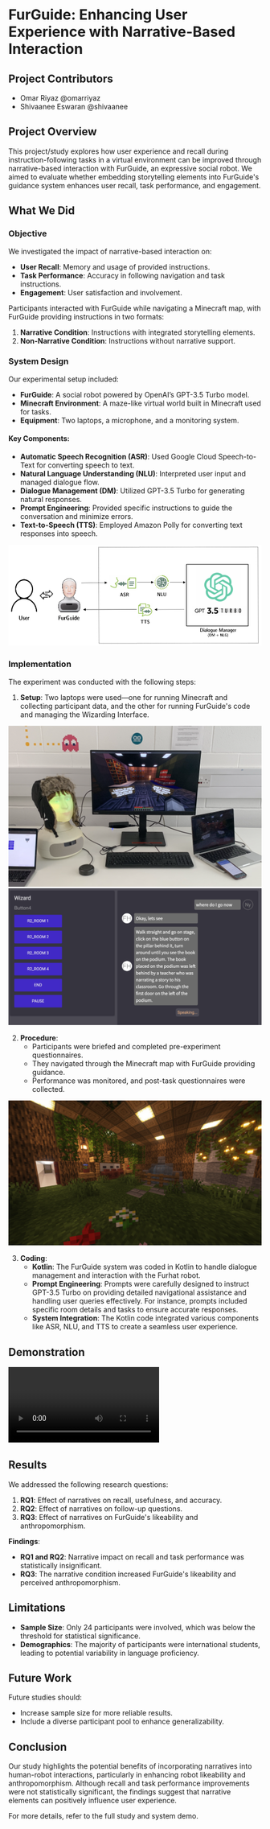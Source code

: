 # FurGuide: Enhancing User Experience with Narrative-Based Interaction

## Project Contributors

- Omar Riyaz @omarriyaz
- Shivaanee Eswaran @shivaanee

## Project Overview

This project/study explores how user experience and recall during instruction-following tasks in a virtual environment can be improved through narrative-based interaction with FurGuide, an expressive social robot. We aimed to evaluate whether embedding storytelling elements into FurGuide's guidance system enhances user recall, task performance, and engagement.

## What We Did

### Objective

We investigated the impact of narrative-based interaction on:

- **User Recall**: Memory and usage of provided instructions.
- **Task Performance**: Accuracy in following navigation and task instructions.
- **Engagement**: User satisfaction and involvement.

Participants interacted with FurGuide while navigating a Minecraft map, with FurGuide providing instructions in two formats:

1. **Narrative Condition**: Instructions with integrated storytelling elements.
2. **Non-Narrative Condition**: Instructions without narrative support.

### System Design

Our experimental setup included:

- **FurGuide**: A social robot powered by OpenAI’s GPT-3.5 Turbo model.
- **Minecraft Environment**: A maze-like virtual world built in Minecraft used for tasks.
- **Equipment**: Two laptops, a microphone, and a monitoring system.

#### Key Components:

- **Automatic Speech Recognition (ASR)**: Used Google Cloud Speech-to-Text for converting speech to text.
- **Natural Language Understanding (NLU)**: Interpreted user input and managed dialogue flow.
- **Dialogue Management (DM)**: Utilized GPT-3.5 Turbo for generating natural responses.
- **Prompt Engineering**: Provided specific instructions to guide the conversation and minimize errors.
- **Text-to-Speech (TTS)**: Employed Amazon Polly for converting text responses into speech.

![System Design](Images/DESIGN.png)

### Implementation

The experiment was conducted with the following steps:

1. **Setup**: Two laptops were used—one for running Minecraft and collecting participant data, and the other for running FurGuide's code and managing the Wizarding Interface.

![Setup](Images/experiment1.png)
![Wizarding Interface](Images/buttons.png)

2. **Procedure**:
   - Participants were briefed and completed pre-experiment questionnaires.
   - They navigated through the Minecraft map with FurGuide providing guidance.
   - Performance was monitored, and post-task questionnaires were collected.

![Setup](Images/Minecraft.png)

3. **Coding**:
   - **Kotlin**: The FurGuide system was coded in Kotlin to handle dialogue management and interaction with the Furhat robot.
   - **Prompt Engineering**: Prompts were carefully designed to instruct GPT-3.5 Turbo on providing detailed navigational assistance and handling user queries effectively. For instance, prompts included specific room details and tasks to ensure accurate responses.
   - **System Integration**: The Kotlin code integrated various components like ASR, NLU, and TTS to create a seamless user experience.

## Demonstration

![Demo-Video](FurGuide.mov)

## Results

We addressed the following research questions:

1. **RQ1**: Effect of narratives on recall, usefulness, and accuracy.
2. **RQ2**: Effect of narratives on follow-up questions.
3. **RQ3**: Effect of narratives on FurGuide's likeability and anthropomorphism.

**Findings**:

- **RQ1 and RQ2**: Narrative impact on recall and task performance was statistically insignificant.
- **RQ3**: The narrative condition increased FurGuide's likeability and perceived anthropomorphism.

## Limitations

- **Sample Size**: Only 24 participants were involved, which was below the threshold for statistical significance.
- **Demographics**: The majority of participants were international students, leading to potential variability in language proficiency.

## Future Work

Future studies should:

- Increase sample size for more reliable results.
- Include a diverse participant pool to enhance generalizability.

## Conclusion

Our study highlights the potential benefits of incorporating narratives into human-robot interactions, particularly in enhancing robot likeability and anthropomorphism. Although recall and task performance improvements were not statistically significant, the findings suggest that narrative elements can positively influence user experience.

For more details, refer to the full study and system demo.
